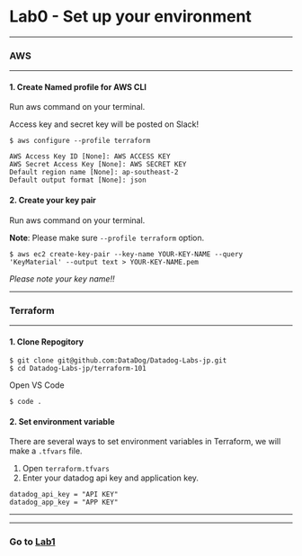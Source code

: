 # Lab0 - Set up your environment

---
### AWS
---

#### 1. Create Named profile for AWS CLI

Run aws command on your terminal.

Access key and secret key will be posted on Slack!

```
$ aws configure --profile terraform

AWS Access Key ID [None]: AWS ACCESS KEY
AWS Secret Access Key [None]: AWS SECRET KEY
Default region name [None]: ap-southeast-2
Default output format [None]: json
```
#### 2. Create your key pair

Run aws command on your terminal.

**Note**: Please make sure ```--profile terraform``` option.

```
$ aws ec2 create-key-pair --key-name YOUR-KEY-NAME --query 'KeyMaterial' --output text > YOUR-KEY-NAME.pem
```

*Please note your key name!!*

---
### Terraform

---

####  1. Clone Repogitory

```
$ git clone git@github.com:DataDog/Datadog-Labs-jp.git
$ cd Datadog-Labs-jp/terraform-101
```

Open VS Code

```
$ code .
```

####  2. Set environment variable
There are several ways to set environment variables in Terraform, we will make a `.tfvars` file.

1. Open `terraform.tfvars`
2. Enter your datadog api key and application key.

```
datadog_api_key = "API KEY"
datadog_app_key = "APP KEY"
```

---
---
### Go to [Lab1](./../Lab1-EC2/README.md)